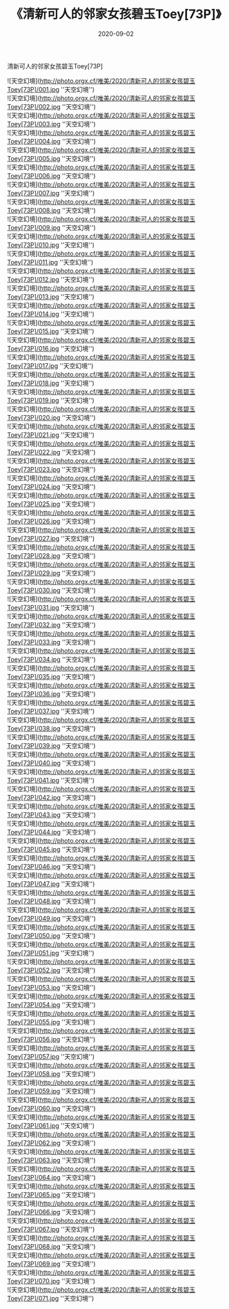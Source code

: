 ﻿---
layout: post
title:  《清新可人的邻家女孩碧玉Toey[73P]》
date:   2020-09-02
image: http://photo.orgx.cf/唯美/2020/清新可人的邻家女孩碧玉Toey[73P]/000.jpg
categories: [美女, 清纯, 唯美]
---

清新可人的邻家女孩碧玉Toey[73P]



![天空幻境](http://photo.orgx.cf/唯美/2020/清新可人的邻家女孩碧玉Toey[73P]/001.jpg ''天空幻境'') <br>
![天空幻境](http://photo.orgx.cf/唯美/2020/清新可人的邻家女孩碧玉Toey[73P]/002.jpg ''天空幻境'') <br>
![天空幻境](http://photo.orgx.cf/唯美/2020/清新可人的邻家女孩碧玉Toey[73P]/003.jpg ''天空幻境'') <br>
![天空幻境](http://photo.orgx.cf/唯美/2020/清新可人的邻家女孩碧玉Toey[73P]/004.jpg ''天空幻境'') <br>
![天空幻境](http://photo.orgx.cf/唯美/2020/清新可人的邻家女孩碧玉Toey[73P]/005.jpg ''天空幻境'') <br>
![天空幻境](http://photo.orgx.cf/唯美/2020/清新可人的邻家女孩碧玉Toey[73P]/006.jpg ''天空幻境'') <br>
![天空幻境](http://photo.orgx.cf/唯美/2020/清新可人的邻家女孩碧玉Toey[73P]/007.jpg ''天空幻境'') <br>
![天空幻境](http://photo.orgx.cf/唯美/2020/清新可人的邻家女孩碧玉Toey[73P]/008.jpg ''天空幻境'') <br>
![天空幻境](http://photo.orgx.cf/唯美/2020/清新可人的邻家女孩碧玉Toey[73P]/009.jpg ''天空幻境'') <br>
![天空幻境](http://photo.orgx.cf/唯美/2020/清新可人的邻家女孩碧玉Toey[73P]/010.jpg ''天空幻境'') <br>
![天空幻境](http://photo.orgx.cf/唯美/2020/清新可人的邻家女孩碧玉Toey[73P]/011.jpg ''天空幻境'') <br>
![天空幻境](http://photo.orgx.cf/唯美/2020/清新可人的邻家女孩碧玉Toey[73P]/012.jpg ''天空幻境'') <br>
![天空幻境](http://photo.orgx.cf/唯美/2020/清新可人的邻家女孩碧玉Toey[73P]/013.jpg ''天空幻境'') <br>
![天空幻境](http://photo.orgx.cf/唯美/2020/清新可人的邻家女孩碧玉Toey[73P]/014.jpg ''天空幻境'') <br>
![天空幻境](http://photo.orgx.cf/唯美/2020/清新可人的邻家女孩碧玉Toey[73P]/015.jpg ''天空幻境'') <br>
![天空幻境](http://photo.orgx.cf/唯美/2020/清新可人的邻家女孩碧玉Toey[73P]/016.jpg ''天空幻境'') <br>
![天空幻境](http://photo.orgx.cf/唯美/2020/清新可人的邻家女孩碧玉Toey[73P]/017.jpg ''天空幻境'') <br>
![天空幻境](http://photo.orgx.cf/唯美/2020/清新可人的邻家女孩碧玉Toey[73P]/018.jpg ''天空幻境'') <br>
![天空幻境](http://photo.orgx.cf/唯美/2020/清新可人的邻家女孩碧玉Toey[73P]/019.jpg ''天空幻境'') <br>
![天空幻境](http://photo.orgx.cf/唯美/2020/清新可人的邻家女孩碧玉Toey[73P]/020.jpg ''天空幻境'') <br>
![天空幻境](http://photo.orgx.cf/唯美/2020/清新可人的邻家女孩碧玉Toey[73P]/021.jpg ''天空幻境'') <br>
![天空幻境](http://photo.orgx.cf/唯美/2020/清新可人的邻家女孩碧玉Toey[73P]/022.jpg ''天空幻境'') <br>
![天空幻境](http://photo.orgx.cf/唯美/2020/清新可人的邻家女孩碧玉Toey[73P]/023.jpg ''天空幻境'') <br>
![天空幻境](http://photo.orgx.cf/唯美/2020/清新可人的邻家女孩碧玉Toey[73P]/024.jpg ''天空幻境'') <br>
![天空幻境](http://photo.orgx.cf/唯美/2020/清新可人的邻家女孩碧玉Toey[73P]/025.jpg ''天空幻境'') <br>
![天空幻境](http://photo.orgx.cf/唯美/2020/清新可人的邻家女孩碧玉Toey[73P]/026.jpg ''天空幻境'') <br>
![天空幻境](http://photo.orgx.cf/唯美/2020/清新可人的邻家女孩碧玉Toey[73P]/027.jpg ''天空幻境'') <br>
![天空幻境](http://photo.orgx.cf/唯美/2020/清新可人的邻家女孩碧玉Toey[73P]/028.jpg ''天空幻境'') <br>
![天空幻境](http://photo.orgx.cf/唯美/2020/清新可人的邻家女孩碧玉Toey[73P]/029.jpg ''天空幻境'') <br>
![天空幻境](http://photo.orgx.cf/唯美/2020/清新可人的邻家女孩碧玉Toey[73P]/030.jpg ''天空幻境'') <br>
![天空幻境](http://photo.orgx.cf/唯美/2020/清新可人的邻家女孩碧玉Toey[73P]/031.jpg ''天空幻境'') <br>
![天空幻境](http://photo.orgx.cf/唯美/2020/清新可人的邻家女孩碧玉Toey[73P]/032.jpg ''天空幻境'') <br>
![天空幻境](http://photo.orgx.cf/唯美/2020/清新可人的邻家女孩碧玉Toey[73P]/033.jpg ''天空幻境'') <br>
![天空幻境](http://photo.orgx.cf/唯美/2020/清新可人的邻家女孩碧玉Toey[73P]/034.jpg ''天空幻境'') <br>
![天空幻境](http://photo.orgx.cf/唯美/2020/清新可人的邻家女孩碧玉Toey[73P]/035.jpg ''天空幻境'') <br>
![天空幻境](http://photo.orgx.cf/唯美/2020/清新可人的邻家女孩碧玉Toey[73P]/036.jpg ''天空幻境'') <br>
![天空幻境](http://photo.orgx.cf/唯美/2020/清新可人的邻家女孩碧玉Toey[73P]/037.jpg ''天空幻境'') <br>
![天空幻境](http://photo.orgx.cf/唯美/2020/清新可人的邻家女孩碧玉Toey[73P]/038.jpg ''天空幻境'') <br>
![天空幻境](http://photo.orgx.cf/唯美/2020/清新可人的邻家女孩碧玉Toey[73P]/039.jpg ''天空幻境'') <br>
![天空幻境](http://photo.orgx.cf/唯美/2020/清新可人的邻家女孩碧玉Toey[73P]/040.jpg ''天空幻境'') <br>
![天空幻境](http://photo.orgx.cf/唯美/2020/清新可人的邻家女孩碧玉Toey[73P]/041.jpg ''天空幻境'') <br>
![天空幻境](http://photo.orgx.cf/唯美/2020/清新可人的邻家女孩碧玉Toey[73P]/042.jpg ''天空幻境'') <br>
![天空幻境](http://photo.orgx.cf/唯美/2020/清新可人的邻家女孩碧玉Toey[73P]/043.jpg ''天空幻境'') <br>
![天空幻境](http://photo.orgx.cf/唯美/2020/清新可人的邻家女孩碧玉Toey[73P]/044.jpg ''天空幻境'') <br>
![天空幻境](http://photo.orgx.cf/唯美/2020/清新可人的邻家女孩碧玉Toey[73P]/045.jpg ''天空幻境'') <br>
![天空幻境](http://photo.orgx.cf/唯美/2020/清新可人的邻家女孩碧玉Toey[73P]/046.jpg ''天空幻境'') <br>
![天空幻境](http://photo.orgx.cf/唯美/2020/清新可人的邻家女孩碧玉Toey[73P]/047.jpg ''天空幻境'') <br>
![天空幻境](http://photo.orgx.cf/唯美/2020/清新可人的邻家女孩碧玉Toey[73P]/048.jpg ''天空幻境'') <br>
![天空幻境](http://photo.orgx.cf/唯美/2020/清新可人的邻家女孩碧玉Toey[73P]/049.jpg ''天空幻境'') <br>
![天空幻境](http://photo.orgx.cf/唯美/2020/清新可人的邻家女孩碧玉Toey[73P]/050.jpg ''天空幻境'') <br>
![天空幻境](http://photo.orgx.cf/唯美/2020/清新可人的邻家女孩碧玉Toey[73P]/051.jpg ''天空幻境'') <br>
![天空幻境](http://photo.orgx.cf/唯美/2020/清新可人的邻家女孩碧玉Toey[73P]/052.jpg ''天空幻境'') <br>
![天空幻境](http://photo.orgx.cf/唯美/2020/清新可人的邻家女孩碧玉Toey[73P]/053.jpg ''天空幻境'') <br>
![天空幻境](http://photo.orgx.cf/唯美/2020/清新可人的邻家女孩碧玉Toey[73P]/054.jpg ''天空幻境'') <br>
![天空幻境](http://photo.orgx.cf/唯美/2020/清新可人的邻家女孩碧玉Toey[73P]/055.jpg ''天空幻境'') <br>
![天空幻境](http://photo.orgx.cf/唯美/2020/清新可人的邻家女孩碧玉Toey[73P]/056.jpg ''天空幻境'') <br>
![天空幻境](http://photo.orgx.cf/唯美/2020/清新可人的邻家女孩碧玉Toey[73P]/057.jpg ''天空幻境'') <br>
![天空幻境](http://photo.orgx.cf/唯美/2020/清新可人的邻家女孩碧玉Toey[73P]/058.jpg ''天空幻境'') <br>
![天空幻境](http://photo.orgx.cf/唯美/2020/清新可人的邻家女孩碧玉Toey[73P]/059.jpg ''天空幻境'') <br>
![天空幻境](http://photo.orgx.cf/唯美/2020/清新可人的邻家女孩碧玉Toey[73P]/060.jpg ''天空幻境'') <br>
![天空幻境](http://photo.orgx.cf/唯美/2020/清新可人的邻家女孩碧玉Toey[73P]/061.jpg ''天空幻境'') <br>
![天空幻境](http://photo.orgx.cf/唯美/2020/清新可人的邻家女孩碧玉Toey[73P]/062.jpg ''天空幻境'') <br>
![天空幻境](http://photo.orgx.cf/唯美/2020/清新可人的邻家女孩碧玉Toey[73P]/063.jpg ''天空幻境'') <br>
![天空幻境](http://photo.orgx.cf/唯美/2020/清新可人的邻家女孩碧玉Toey[73P]/064.jpg ''天空幻境'') <br>
![天空幻境](http://photo.orgx.cf/唯美/2020/清新可人的邻家女孩碧玉Toey[73P]/065.jpg ''天空幻境'') <br>
![天空幻境](http://photo.orgx.cf/唯美/2020/清新可人的邻家女孩碧玉Toey[73P]/066.jpg ''天空幻境'') <br>
![天空幻境](http://photo.orgx.cf/唯美/2020/清新可人的邻家女孩碧玉Toey[73P]/067.jpg ''天空幻境'') <br>
![天空幻境](http://photo.orgx.cf/唯美/2020/清新可人的邻家女孩碧玉Toey[73P]/068.jpg ''天空幻境'') <br>
![天空幻境](http://photo.orgx.cf/唯美/2020/清新可人的邻家女孩碧玉Toey[73P]/069.jpg ''天空幻境'') <br>
![天空幻境](http://photo.orgx.cf/唯美/2020/清新可人的邻家女孩碧玉Toey[73P]/070.jpg ''天空幻境'') <br>
![天空幻境](http://photo.orgx.cf/唯美/2020/清新可人的邻家女孩碧玉Toey[73P]/071.jpg ''天空幻境'') <br>
